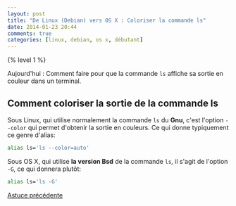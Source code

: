 ```yaml
---
layout: post
title: "De Linux (Debian) vers OS X : Coloriser la commande ls"
date: 2014-01-23 20:44
comments: true
categories: [linux, debian, os x, débutant]
---
```


{% level 1 %}


Aujourd'hui : Comment faire pour que la commande `ls` affiche sa sortie
en couleur dans un terminal.

<!-- more -->

Comment coloriser la sortie de la commande ls 
----------------------------------------------------

Sous Linux, qui utilise normalement la commande `ls` du **Gnu**, c'est l'option
`--color` qui permet d'obtenir la sortie en couleurs. Ce qui donne
typiquement ce genre d'alias:

``` bash
alias ls='ls --color=auto'
```

Sous OS X, qui utilise **la version Bsd** de la commande `ls`, il s'agit
de l'option `-G`, ce qui donnera plutôt:

``` bash
alias ls='ls -G'
```

[Astuce précédente](/blog/2014/01/22/de-linux-debian-vers-os-x-le-fichier-de-configuration-de-bash/)

